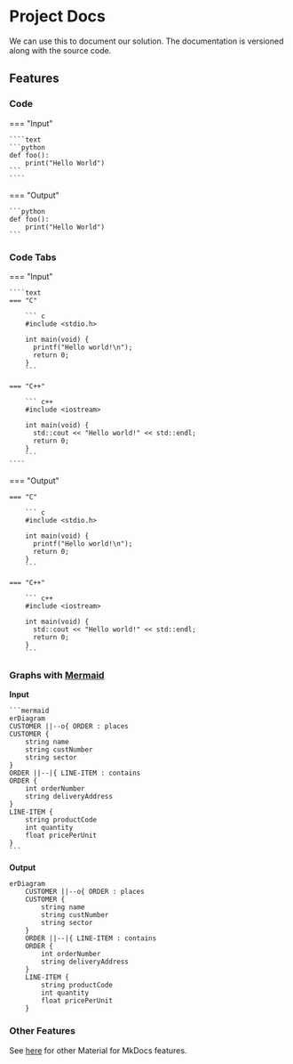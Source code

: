 # Project Docs

We can use this to document our solution. The documentation is versioned along with the source code.

## Features

### Code

=== "Input"

    ````text
    ```python
    def foo():
        print("Hello World")
    ```
    ````

=== "Output"

    ```python
    def foo():
        print("Hello World")
    ```

### Code Tabs

=== "Input"

    ````text
    === "C"

        ``` c
        #include <stdio.h>

        int main(void) {
          printf("Hello world!\n");
          return 0;
        }
        ```

    === "C++"

        ``` c++
        #include <iostream>

        int main(void) {
          std::cout << "Hello world!" << std::endl;
          return 0;
        }
        ```
    ````

=== "Output"

    === "C"

        ``` c
        #include <stdio.h>

        int main(void) {
          printf("Hello world!\n");
          return 0;
        }
        ```

    === "C++"

        ``` c++
        #include <iostream>

        int main(void) {
          std::cout << "Hello world!" << std::endl;
          return 0;
        }
        ```

### Graphs with [Mermaid](https://mermaid-js.github.io/mermaid/#/)

**Input**

````text
```mermaid
erDiagram
CUSTOMER ||--o{ ORDER : places
CUSTOMER {
    string name
    string custNumber
    string sector
}
ORDER ||--|{ LINE-ITEM : contains
ORDER {
    int orderNumber
    string deliveryAddress
}
LINE-ITEM {
    string productCode
    int quantity
    float pricePerUnit
}
```
````

**Output**

```mermaid
erDiagram
    CUSTOMER ||--o{ ORDER : places
    CUSTOMER {
        string name
        string custNumber
        string sector
    }
    ORDER ||--|{ LINE-ITEM : contains
    ORDER {
        int orderNumber
        string deliveryAddress
    }
    LINE-ITEM {
        string productCode
        int quantity
        float pricePerUnit
    }
```

### Other Features

See [here](https://squidfunk.github.io/mkdocs-material/reference/abbreviations/) for other Material for MkDocs features.